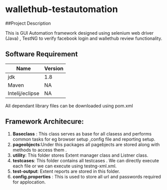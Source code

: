 # wallethub-testautomation

##Project Description

This is GUI Automation framework designed using selenium web driver (Java) , TestNG to verify facebook login and wallethub review functionality.


## Software Requirement

|  Name         |  Version      |
|-------------- |---------------|
|jdk            | 1.8           |
|Maven          | NA            |
|Intelij/eclipse| NA            |


All dependant library files can be downloaded using pom.xml

## Framework Architecure:
1. **Baseclass** : This class serves as base for all clasess and performs common tasks for eg browser setup ,config file and reporting setup.
2. **pageobjects**:Under this packages all pagebjects are stored along with methods to access them .
3. **utility**: This folder stores Extent manager class and Listner class.
4. **testcases**: This folder contains all testcases . We can directly execute each file or we can execute using testng-xml.xml.
5. **test-output**: Extent reports are stored in this folder.
6. **config.properties** : This is used to store all url and passwords required for applocation.
